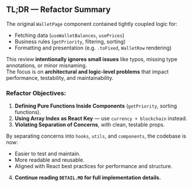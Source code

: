 ## TL;DR — Refactor Summary
The original `WalletPage` component contained tightly coupled logic for:
- Fetching data (`useWalletBalances`, `usePrices`)
- Business rules (`getPriority`, filtering, sorting)
- Formatting and presentation (e.g. `.toFixed`, `WalletRow` rendering)

This review **intentionally ignores small issues** like typos, missing type annotations, or minor misnaming.  
The focus is on **architectural and logic-level problems** that impact performance, testability, and maintainability.

### Refactor Objectives:
1. **Defining Pure Functions Inside Components** (`getPriority`, sorting functions).
2. **Using Array Index as React Key** — use `currency + blockchain` instead.
3. **Violating Separation of Concerns**, with clean, testable props.

By separating concerns into `hooks`, `utils`, and `components`, the codebase is now:
- Easier to test and maintain.
- More readable and reusable.
- Aligned with React best practices for performance and structure.

4. **Continue reading `DETAIL.MD` for full implementation details.**